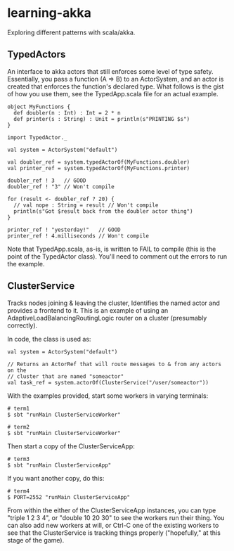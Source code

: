 # learning-akka

Exploring different patterns with scala/akka.

## TypedActors

An interface to akka actors that still enforces some level of type safety.
Essentially, you pass a function (A => B) to an ActorSystem, and an actor is
created that enforces the function's declared type.  What follows is the gist of
how you use them, see the TypedApp.scala file for an actual example.

    object MyFunctions {
      def doubler(n : Int) : Int = 2 * n
      def printer(s : String) : Unit = println(s"PRINTING $s")
    }

    import TypedActor._

    val system = ActorSystem("default")

    val doubler_ref = system.typedActorOf(MyFunctions.doubler)
    val printer_ref = system.typedActorOf(MyFunctions.printer)

    doubler_ref ! 3   // GOOD
    doubler_ref ! "3" // Won't compile

    for (result <- doubler_ref ? 20) {
      // val nope : String = result // Won't compile
      println(s"Got $result back from the doubler actor thing")
    }   

    printer_ref ! "yesterday!"   // GOOD
    printer_ref ! 4.milliseconds // Won't compile

Note that TypedApp.scala, as-is, is written to FAIL to compile (this is the
point of the TypedActor class).  You'll need to comment out the errors to run
the example.

## ClusterService

Tracks nodes joining & leaving the cluster, Identifies the named actor and
provides a frontend to it.  This is an example of using an
AdaptiveLoadBalancingRoutingLogic router on a cluster (presumably correctly).

In code, the class is used as:

    val system = ActorSystem("default")

    // Returns an ActorRef that will route messages to & from any actors on the
    // cluster that are named "someactor"
    val task_ref = system.actorOf(ClusterService("/user/someactor"))
    
With the examples provided, start some workers in varying terminals:

    # term1
    $ sbt "runMain ClusterServiceWorker"

    # term2
    $ sbt "runMain ClusterServiceWorker"

Then start a copy of the ClusterServiceApp:

    # term3
    $ sbt "runMain ClusterServiceApp"

If you want another copy, do this:

    # term4
    $ PORT=2552 "runMain ClusterServiceApp"

From within the either of the ClusterServiceApp instances, you can type "triple
1 2 3 4", or "double 10 20 30" to see the workers run their thing.  You can also
add new workers at will, or Ctrl-C one of the existing workers to see that the
ClusterService is tracking things properly ("hopefully," at this stage of the
game).